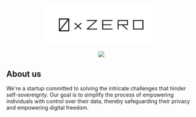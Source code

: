 <p align="center">
  <img src="../assets/logo-banner.png" width="300" alt="0xzero.org" />
</p>
<div align="center">
  <a href="https://x.com/0xzerohq"><img src="https://img.shields.io/twitter/follow/0xzerohq.svg?style=for-the-badge&logo=x&color=fff&labelColor=000"></a>
</div>

## About us

We're a startup committed to solving the intricate challenges that hinder self-sovereignty. Our goal is to simplify the process of empowering individuals with control over their data, thereby safeguarding their privacy and empowering digital freedom.

